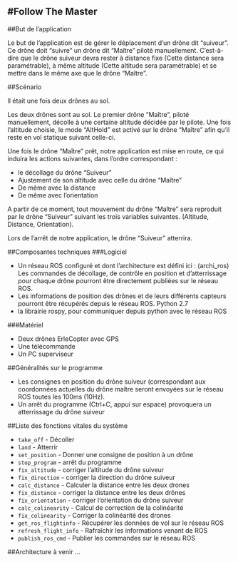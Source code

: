 #Follow The Master
------------------------------------------

##But de l’application

Le but de l’application est de gérer le déplacement d’un drône dit “suiveur”. Ce drône doit “suivre” un drône dit “Maître” piloté manuellement. C’est-à-dire que le drône suiveur devra rester à distance fixe (Cette distance sera paramétrable), à même altitude (Cette altitude sera paramétrable) et se mettre dans le même axe que le drône “Maître”.

##Scénario

Il était une fois deux drônes au sol. 

Les deux drônes sont au sol. Le premier drône “Maître”, piloté manuellement, décolle à une certaine altitude décidée par le pilote. Une fois l’altitude choisie, le mode “AltHold” est activé sur le drône “Maître” afin qu’il reste en vol statique suivant celle-ci.

Une fois le drône “Maître” prêt, notre application est mise en route, ce qui induira les actions suivantes, dans l’ordre correspondant :
- le décollage du drône “Suiveur”
- Ajustement de son altitude avec celle du drône “Maître”
- De même avec la distance
- De même avec l’orientation

A partir de ce moment, tout mouvement du drône “Maître” sera reproduit par le drône “Suiveur” suivant les trois variables suivantes. (Altitude, Distance, Orientation).

Lors de l’arrêt de notre application, le drône “Suiveur” atterrira.

##Composantes techniques
###Logiciel
- Un réseau ROS configuré et dont l’architecture est défini ici : (archi_ros)
		Les commandes de décollage, de contrôle en position et d’atterrissage pour chaque drône pourront être directement publiées sur le réseau ROS.
- Les informations de position des drônes et de leurs différents capteurs pourront être récupérés depuis le réseau ROS.
Python 2.7
- la librairie rospy, pour communiquer depuis python avec le réseau ROS

###Matériel
- Deux drônes ErleCopter avec GPS
- Une télécommande 
- Un PC superviseur

##Généralités sur le programme

- Les consignes en position du drône suiveur (correspondant aux coordonnées actuelles du drône maître seront envoyées sur le réseau ROS toutes les 100ms (10Hz).
- Un arrêt du programme (Ctrl+C, appui sur espace) provoquera un atterrissage du drône suiveur


##Liste des fonctions vitales du système

- `take_off` - Décoller 
- `land` - Atterrir
- `set_position` - Donner une consigne de position à un drône
- `stop_program` - arrêt du programme
- `fix_altitude` - corriger l’altitude du drône suiveur
- `fix_direction` - corriger la direction du drône suiveur
- `calc_distance` - Calculer la distance entre les deux drones
- `fix_distance` - corriger la distance entre les deux drônes
- `fix_orientation` - corriger l‘orientation du drône suiveur
- `calc_colinearity` - Calcul de correction de la colinéarité
- `fix_colinearity` - Corriger la colinéarité des drones
- `get_ros_flightinfo` - Récupérer les données de vol sur le réseau ROS
- `refresh_flight_info` - Rafraîchir les informations venant de ROS
- `publish_ros_cmd` - Publier les commandes sur le réseau ROS


##Architecture
à venir ...




